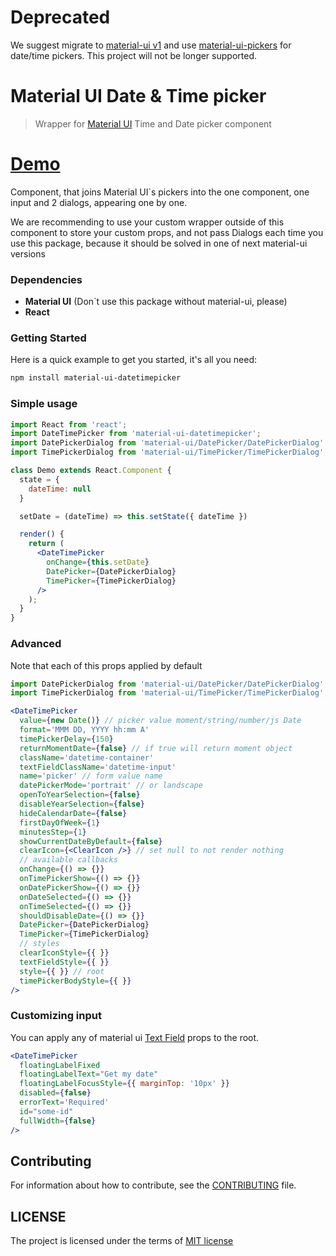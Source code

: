 # Deprecated 
We suggest migrate to [material-ui v1](https://material-ui-next.com/guides/migration-v0.x) and use [material-ui-pickers](https://github.com/dmtrKovalenko/material-ui-pickers) for date/time pickers.
This project will not be longer supported.

# Material UI Date & Time picker

> Wrapper for [Material UI](http://material-ui.com) Time and Date picker component

# [Demo](https://dmtrkovalenko.github.io/material-ui-datetimepicker/)
Component, that joins Material UI`s pickers into the one component, one input and 2 dialogs, appearing one by one. 

We are recommending to use your custom wrapper outside of this component to store your custom props, and not pass Dialogs each time you use this package, because it should be solved in one of next material-ui versions

### Dependencies

* **Material UI** (Don`t use this package without material-ui, please)
* **React** 

### Getting Started
Here is a quick example to get you started, it's all you need:

```sh
npm install material-ui-datetimepicker
``` 

### Simple usage

```jsx
import React from 'react';
import DateTimePicker from 'material-ui-datetimepicker';
import DatePickerDialog from 'material-ui/DatePicker/DatePickerDialog'
import TimePickerDialog from 'material-ui/TimePicker/TimePickerDialog';

class Demo extends React.Component {
  state = {
    dateTime: null
  }

  setDate = (dateTime) => this.setState({ dateTime })

  render() {
    return (
      <DateTimePicker 
        onChange={this.setDate}
        DatePicker={DatePickerDialog}
        TimePicker={TimePickerDialog}
      />
    );
  }
}
```

### Advanced 
Note that each of this props applied by default

```jsx
import DatePickerDialog from 'material-ui/DatePicker/DatePickerDialog';
import TimePickerDialog from 'material-ui/TimePicker/TimePickerDialog';

<DateTimePicker
  value={new Date()} // picker value moment/string/number/js Date
  format='MMM DD, YYYY hh:mm A'
  timePickerDelay={150}
  returnMomentDate={false} // if true will return moment object
  className='datetime-container'
  textFieldClassName='datetime-input'
  name='picker' // form value name
  datePickerMode='portrait' // or landscape
  openToYearSelection={false} 
  disableYearSelection={false}
  hideCalendarDate={false}
  firstDayOfWeek={1}
  minutesStep={1}
  showCurrentDateByDefault={false}
  clearIcon={<ClearIcon />} // set null to not render nothing
  // available callbacks
  onChange={() => {}}
  onTimePickerShow={() => {}}
  onDatePickerShow={() => {}}
  onDateSelected={() => {}}
  onTimeSelected={() => {}}
  shouldDisableDate={() => {}}
  DatePicker={DatePickerDialog}
  TimePicker={TimePickerDialog}
  // styles
  clearIconStyle={{ }}
  textFieldStyle={{ }}
  style={{ }} // root
  timePickerBodyStyle={{ }}
/>
```
### Customizing input
You can apply any of material ui [Text Field](http://www.material-ui.com/#/components/text-field) props to the root.

```jsx
<DateTimePicker
  floatingLabelFixed	
  floatingLabelText="Get my date"
  floatingLabelFocusStyle={{ marginTop: '10px' }}
  disabled={false}
  errorText='Required'
  id="some-id"
  fullWidth={false}
/>
```
## Contributing
For information about how to contribute, see the [CONTRIBUTING](https://github.com/dmtrKovalenko/material-ui-datetimepicker/blob/master/CONTRIBUTE.md) file.

## LICENSE
The project is licensed under the terms of [MIT license](https://github.com/dmtrKovalenko/material-ui-datetimepicker/blob/master/LICENSE)
